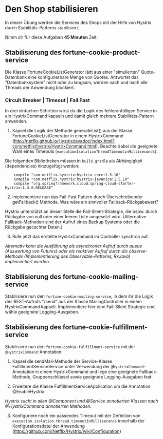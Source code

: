 # Den Shop stabilisieren
In dieser Übung werden die Services des Shops mit der Hilfe von Hystrix durch Stabilitäts-Patterns stabilisiert. 

Nimm dir für diese Aufgaben **45 Minuten** Zeit.

## Stabilisierung des fortune-cookie-product-service
Die Klasse FortuneCookieListGenerator lädt aus einer "simulierten" Quote-Datenbank eine konfigurierbare Menge von Quotes. Antwortet das "Datenbanksystem" nicht oder zu langsam, werden nach und nach alle Threads der Anwendung blockiert.

### Circuit Breaker | Timeout | Fail Fast
In drei einfachen Schritten wirst du die Logik des fehleranfälligen Service in ein HystrixCommand kapseln und damit gleich mehrere Stabilitäts-Pattern anwenden. 

1. Kapsel die Logik der Methode generateList() aus der Klasse FortuneCookieListGenerator in einem HystrixCommand (http://netflix.github.io/Hystrix/javadoc/index.html?com/netflix/hystrix/HystrixCommand.html). Beachte dabei die geeignete Wahl eines Timeouts (```executionIsolationThreadTimeoutinMilliseconds```).

Die folgenden Bibliotheken müssen in ```build.gradle``` als Abhängigkeit (dependencies) hinzugefügt werden:
```
    compile "com.netflix.hystrix:hystrix-core:1.5.10"
    compile "com.netflix.hystrix:hystrix-javanica:1.5.10"
    compile "org.springframework.cloud:spring-cloud-starter-hystrix:1.3.0.RELEASE"
```

2. Implementiere nun das Fail-Fast Pattern durch Überschreibender getFallback() Methode. Was wäre ein sinnvoller Fallback-Rückgabewert?

Hystrix unterstützt an dieser Stelle die Fail-Silent-Strategie, die bspw. durch Rückgabe von null oder einer leeren Liste umgesetzt wird. (Alternative Fallback-Methoden sind der Aufruf eines Backup Systems oder die Rückgabe gecachter Daten.)

3. Rufe jetzt das erstellte HystrixCommand im Controller synchron auf.

*Alternativ kann die Ausführung als asynchroner Aufruf durch queue (Auswertung von Futures) oder als reaktiver Aufruf durch die observe-Methode (Implementierung des Observable-Patterns, RxJava) implementiert werden.*

## Stabilisierung des fortune-cookie-mailing-service
Stabilisiere nun den ```fortune-cookie-mailing-service```, in dem ihr die Logik des REST-Aufrufs "/send" aus der Klasse MailingController in einem HystrixCommand kapselt. Implementiere hier eine Fail-Silent Strategie und wähle geeignete Logging-Ausgaben.

## Stabilisierung des fortune-cookie-fulfillment-service
Stabilisiere nun den ```fortune-cookie-fulfillment-service``` mit der ```@HystrixCommand```-Annotation.

1. Kapsel die sendMail-Methode der Service-Klasse FulfillmentServiceService unter Verwendung der ```@HystrixCommand```-Annotation in einem HystrixCommand und lege eine geeignete Fallback-Methode, Gruppenschlüssel sowie geeignete Logging-Ausgaben fest.

2. Erweitere die Klasse FulfillmentServiceApplication um die Annotation @EnableHystrix

*Hystrix sucht in allen @Component und @Service annotierten Klassen nach @HystrixCommand annotierten Methoden.*

3. Konfiguriere noch ein passendes Timeout mit der Definition von ```execution.isolation.thread.timeoutInMilliseconds``` innerhalb der Konfigurationsdatei der Anwendung (https://github.com/Netflix/Hystrix/wiki/Configuration)